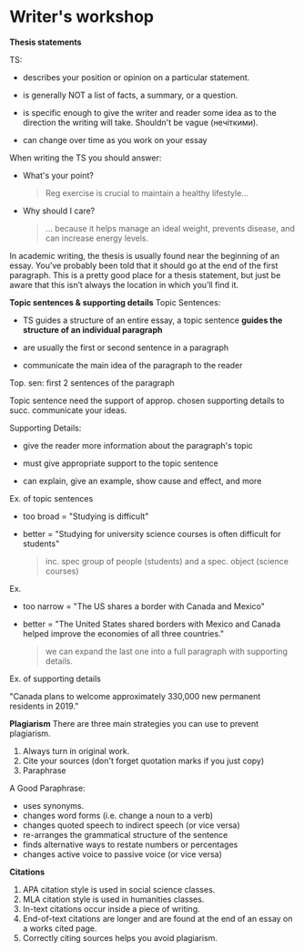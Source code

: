 # Writer's workshop

**Thesis statements**

TS:

- describes your position or opinion on a particular statement. 

- is generally NOT a list of facts, a summary, or a question.
- is specific enough to give the writer and reader some idea as to the direction the writing will take. Shouldn't be vague (нечіткими).
- can change over time as you work on your essay  

When writing the TS you should answer:

- What's your point?

  > Reg exercise is crucial to maintain a healthy lifestyle...

- Why should I care?

  > ... because it helps manage  an ideal weight, prevents disease, and can increase energy levels.

In academic writing, the thesis is usually found near the beginning of  an essay. You’ve probably been told that it should go at the end of the  first paragraph. This is a pretty good place for a thesis statement, but just be aware that this isn’t always the location in which you’ll find it.

**Topic sentences & supporting details**
Topic Sentences:

- TS guides a structure of an entire essay, a topic sentence **guides the structure of an individual paragraph**

- are usually the first or second sentence in a paragraph  

- communicate the main idea of the paragraph to the reader  

Top. sen: first 2 sentences of the paragraph

Topic sentence need the support of approp. chosen supporting details to succ. communicate your ideas.

Supporting Details:

- give the reader more information about the paragraph's topic  

- must give appropriate support to the topic sentence  

- can explain, give an example, show cause and effect, and more  

Ex. of topic sentences

- too broad = "Studying is difficult"

- better = "Studying for university science courses is often difficult for students"

  > inc. spec group of people (students) and a spec. object (science courses)

Ex.

- too narrow = "The US shares a border with Canada and Mexico"

- better = "The United States shared borders with Mexico and Canada helped improve the economies of all three countries."

  > we can expand the last one into a full paragraph with supporting details.

Ex. of supporting details

"Canada plans to welcome approximately 330,000 new permanent residents in 2019."

**Plagiarism**
There are three main strategies you can use to prevent plagiarism.

1. Always turn in original work.
2. Cite your sources (don't forget quotation marks if you just copy)
3. Paraphrase

A Good Paraphrase:

- uses synonyms.  
- changes word forms (i.e. change a noun to a verb)
- changes quoted speech to indirect speech (or vice versa)  
- re-arranges the grammatical structure of the sentence  
- finds alternative ways to restate numbers or percentages  
- changes active voice to passive voice (or vice versa)  

**Citations**

1. APA citation style is used in social science classes.
2. MLA citation style is used in humanities classes.
3. In-text citations occur inside a piece of writing.  
4. End-of-text citations are longer and are found at the end of an essay on a works cited page.  
5. Correctly citing sources helps you avoid plagiarism.        